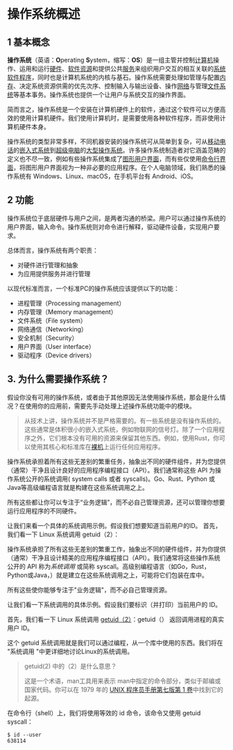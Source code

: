 # 操作系统概述

## 1 基本概念

**操作系统**（英语：**O**perating **S**ystem，缩写：**OS**）是一组主管并控制[计算机](https://zh.wikipedia.org/wiki/电子计算机)操作、运用和运行[硬件](https://zh.wikipedia.org/wiki/计算机硬件)、[软件](https://zh.wikipedia.org/wiki/软件)[资源](https://zh.wikipedia.org/wiki/資源_(計算機科學))和提供公共[服务](https://zh.wikipedia.org/wiki/守护进程)来组织用户交互的相互关联的[系统软件](https://zh.wikipedia.org/wiki/系统软件)[程序](https://zh.wikipedia.org/wiki/程序)，同时也是计算机系统的内核与基石。操作系统需要处理如管理与配置[内存](https://zh.wikipedia.org/wiki/内存)、决定系统资源供需的优先次序、控制输入与输出设备、操作[网络](https://zh.wikipedia.org/wiki/计算机网络)与管理[文件系统](https://zh.wikipedia.org/wiki/文件系统)等基本事务。操作系统也提供一个让用户与系统交互的操作界面。

简而言之，操作系统是一个安装在计算机硬件上的软件，通过这个软件可以方便高效的使用计算机硬件。我们使用计算机时，是需要使用各种软件程序，而非使用计算机硬件本身。

操作系统的类型非常多样，不同机器安装的操作系统可从简单到复杂，可从[移动电话](https://zh.wikipedia.org/wiki/移动电话)的[嵌入式系统](https://zh.wikipedia.org/wiki/嵌入式系统)到[超级电脑](https://zh.wikipedia.org/wiki/超级计算机)的[大型操作系统](https://zh.wikipedia.org/wiki/超级计算机#.E6.93.8D.E4.BD.9C.E7.B3.BB.E7.BB.9F)。许多操作系统制造者对它涵盖范畴的定义也不尽一致，例如有些操作系统集成了[图形用户界面](https://zh.wikipedia.org/wiki/图形用户界面)，而有些仅使用[命令行界面](https://zh.wikipedia.org/wiki/命令行界面)，将图形用户界面视为一种非必要的应用程序。在个人电脑领域，我们熟悉的操作系统有 Windows、Linux、macOS，在手机平台有 Android、iOS。

## 2 功能

操作系统位于底层硬件与用户之间，是两者沟通的桥梁。用户可以通过操作系统的用户界面，输入命令。操作系统则对命令进行解释，驱动硬件设备，实现用户要求。

总体而言，操作系统有两个职责：

- 对硬件进行管理和抽象
- 为应用提供服务并进行管理

以现代标准而言，一个标准PC的操作系统应该提供以下的功能：

- 进程管理（Processing management）
- 内存管理（Memory management）
- 文件系统（File system）
- 网络通信（Networking）
- 安全机制（Security）
- 用户界面（User interface）
- 驱动程序（Device drivers）

## 3. 为什么需要操作系统？

假设你没有可用的操作系统，或者由于其他原因无法使用操作系统，那会是什么情况？在使用你的应用前，需要先手动处理上述操作系统功能中的模块。

> 从技术上讲，操作系统并不是严格需要的。有一些系统是没有操作系统的。这些通常是体积很小的嵌入式系统，例如物联网的信号灯。除了一个应用程序之外，它们根本没有可用的资源来保留其他东西。例如，使用Rust，你可以使用其核心和标准库在[裸机](https://interrupt.memfault.com/blog/zero-to-main-rust-1)上运行任何应用程序。

操作系统承担着所有这些无差别的繁重任务，抽象出不同的硬件组件，并为您提供（通常）干净且设计良好的应用程序编程接口（API）。我们通常称这些 API 为操作系统公开的系统调用( system calls 或者 syscalls)。Go、Rust、Python 或 Java等高级编程语言就是构建在这些系统调用之上。

所有这些都让你可以专注于“业务逻辑”，而不必自己管理资源，还可以管理你想要运行应用程序的不同硬件。

让我们来看一个具体的系统调用示例。假设我们想要知道当前用户的ID。
首先，我们看一下 Linux 系统调用 getuid（2）：

操作系统承担了所有这些无差别的繁重工作，抽象出不同的硬件组件，并为你提供（通常）干净且设计精美的应用程序编程接口（API）。我们通常将这些操作系统公开的 API 称为*系统调用* 或简称 syscall。高级别编程语言（如Go，Rust，Python或Java，）就是建立在这些系统调用之上，可能将它们包装在库中。

所有这些使你能够专注于"业务逻辑"，而不必自己管理资源。

让我们看一下系统调用的具体示例。假设我们要标识（并打印）当前用户的 ID。

首先，我们看一下 Linux 系统调用 [getuid（2）](https://www.man7.org/linux/man-pages/man2/getuid.2.html)：getuid（） 返回调用进程的真实用户 ID。

这个 getuid 系统调用就是我们可以通过编程，从一个库中使用的东西。我们将在 "系统调用 "中更详细地讨论Linux的系统调用。

> getuid(2) 中的（2）是什么意思？
>
> 这是一个术语，man工具用来表示 man中指定的命令部分，类似于邮编或国家代码。你可以在 1979 年的 [UNIX 程序员手册第七版第 1 卷](https://web.archive.org/web/20170601064537/http:/plan9.bell-labs.com/7thEdMan/v7vol1.pdf)中找到它的起源。

在命令行（shell）上，我们将使用等效的 id 命令，该命令又使用 getuid syscall：

```shell
$ id --user
638114
```
